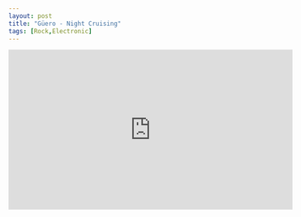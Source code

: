 ```yaml
---
layout: post
title: "Güero - Night Cruising"
tags: [Rock,Electronic]
---
```


<div class="embed-responsive embed-responsive-16by9">
    <iframe width="560" height="315" src="https://www.youtube.com/embed/56WtbzsBVa8" frameborder="0" allow="autoplay; encrypted-media" allowfullscreen></iframe>
</div>
